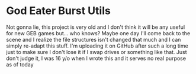 # God Eater Burst Utils

Not gonna lie, this project is very old and I don't think it will be any useful for new GEB games but... who knows?
Maybe one day I'll come back to the scene and I realize the file structures isn't changed that much and I can simply re-adapt this stuff.
I'm uploading it on GitHub after such a long time just to make sure I don't lose it if I swap drives or something like that. Just don't judge it, I was 16 y/o when I wrote this and it serves no real purpose as of today
